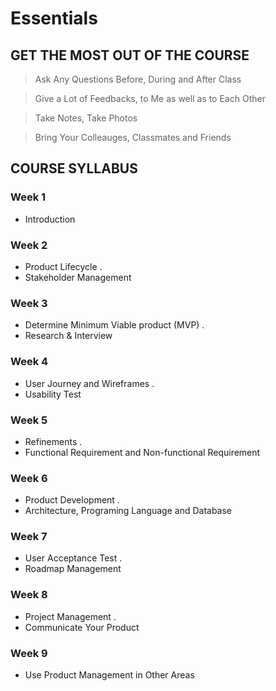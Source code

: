 # Essentials

## GET THE MOST OUT OF THE COURSE

>Ask Any Questions Before, During and After Class

>Give a Lot of Feedbacks, to Me as well as to Each Other

>Take Notes, Take Photos

>Bring Your Colleauges, Classmates and Friends

## COURSE SYLLABUS

### Week 1
* Introduction
### Week 2
* Product Lifecycle . 
* Stakeholder Management
### Week 3
* Determine Minimum Viable product (MVP) . 
* Research & Interview
### Week 4
* User Journey and Wireframes . 
* Usability Test
### Week 5
* Refinements . 
* Functional Requirement and Non-functional Requirement
### Week 6
* Product Development . 
* Architecture, Programing Language and Database
### Week 7
* User Acceptance Test . 
* Roadmap Management
### Week 8
* Project Management . 
* Communicate Your Product
### Week 9
* Use Product Management in Other Areas
